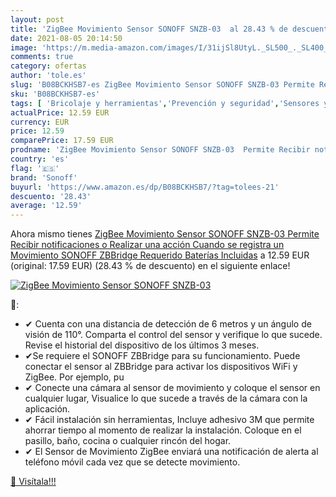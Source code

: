 ```yaml
---
layout: post
title: 'ZigBee Movimiento Sensor SONOFF SNZB-03  al 28.43 % de descuento'
date: 2021-08-05 20:14:50
image: 'https://m.media-amazon.com/images/I/31ijSl8UtyL._SL500_._SL400_.jpg'
comments: true
category: ofertas
author: 'tole.es'
slug: 'B08BCKHSB7-es ZigBee Movimiento Sensor SONOFF SNZB-03 Permite Recibir...'
sku: 'B08BCKHSB7-es'
tags: [ 'Bricolaje y herramientas','Prevención y seguridad','Sensores y detectores de seguridad','sonoff', ]
actualPrice: 12.59 EUR
currency: EUR
price: 12.59
comparePrice: 17.59 EUR
prodname: 'ZigBee Movimiento Sensor SONOFF SNZB-03  Permite Recibir notificaciones o Realizar una acción Cuando se registra un Movimiento  SONOFF ZBBridge Requerido  Baterías Incluidas'
country: 'es'
flag: '🇪🇸'
brand: 'Sonoff'
buyurl: 'https://www.amazon.es/dp/B08BCKHSB7/?tag=tolees-21'
descuento: '28.43'
average: '12.59'
---
```


Ahora mismo tienes [ZigBee Movimiento Sensor SONOFF SNZB-03  Permite Recibir notificaciones o Realizar una acción Cuando se registra un Movimiento  SONOFF ZBBridge Requerido  Baterías Incluidas](https://www.amazon.es/dp/B08BCKHSB7/?tag=tolees-21) a 12.59 EUR (original: 17.59 EUR) (28.43 %  de descuento) en el siguiente enlace!

[![ZigBee Movimiento Sensor SONOFF SNZB-03 ](https://m.media-amazon.com/images/I/31ijSl8UtyL._SL500_._SL400_.jpg)](https://www.amazon.es/dp/B08BCKHSB7/?tag=tolees-21)

🔎:

- ✔ Cuenta con una distancia de detección de 6 metros y un ángulo de visión de 110°. Comparta el control del sensor y verifique lo que sucede. Revise el historial del dispositivo de los últimos 3 meses.
- ✔Se requiere el SONOFF ZBBridge para su funcionamiento. Puede conectar el sensor al ZBBridge para activar los dispositivos WiFi y ZigBee. Por ejemplo, pu
- ✔ Conecte una cámara al sensor de movimiento y coloque el sensor en cualquier lugar, Visualice lo que sucede a través de la cámara con la aplicación.
- ✔ Fácil instalación sin herramientas, Incluye adhesivo 3M que permite ahorrar tiempo al momento de realizar la instalación. Coloque en el pasillo, baño, cocina o cualquier rincón del hogar.
- ✔ El Sensor de Movimiento ZigBee enviará una notificación de alerta al teléfono móvil cada vez que se detecte movimiento.

[🛒 Visítala!!!](https://www.amazon.es/dp/B08BCKHSB7/?tag=tolees-21)
